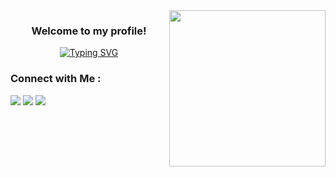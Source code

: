 <img width="250" align="right" src="https://media.giphy.com/media/qgQUggAC3Pfv687qPC/giphy.gif">


<h3 align="center">
  Welcome to my profile!
<!--   <img src="https://media.giphy.com/media/hvRJCLFzcasrR4ia7z/giphy.gif" width="28"> -->
</h3>
<!-- <p align="center">
  <a href="https://github.com/DenverCoder1/readme-typing-svg"><img src="https://readme-typing-svg.herokuapp.com/?lines=Android%20developer;Always%20learning%20new%20things&font=Fira%20Code&center=true&width=440&height=45&color=#6b57ff&vCenter=true&size=25"></a>
</p>  -->
<p align="center">
<a href="https://git.io/typing-svg"><img src="https://readme-typing-svg.demolab.com?font=Fira+Code&duration=3750&pause=1000&center=true&vCenter=true&random=false&width=435&lines=I+Can't+Do+It+;NO!+NO+;I+Can+learn+to+Do+It+" alt="Typing SVG" /></a>
</p>

### Connect with Me :

<a href="https://linkedin.com/in/abdo-hammam-a59177239" target="_blank"><img src="https://img.shields.io/badge/-Linkedin-0077B5?style=for-the-badge&logo=Linkedin&logoColor=white"/></a>
<a href="https://www.facebook.com/profile.php?id=100015018488567" target="_blank"><img src="https://img.shields.io/badge/-Facebook-1877F2?style=for-the-badge&logo=Facebook&logoColor=white"/></a>
<a href="https://www.instagram.com/abdo_abo_hammam.1001/" target="_blank"><img src="https://img.shields.io/badge/-Instagram-d13434?style=for-the-badge&logo=Instagram&logoColor=white"/></a>



